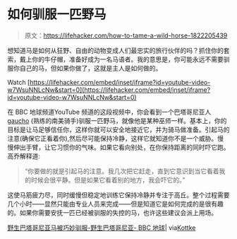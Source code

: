 # 如何驯服一匹野马

> 原文：<https://lifehacker.com/how-to-tame-a-wild-horse-1822205439>

想知道马是如何从狂野、自由的动物变成人们最忠实的旅行伙伴的吗？抓住你的套索，戴上你的牛仔帽，准备好成为一名马语者。我的意思是，你可能永远不需要驯服你自己的马，但如果你做了，这就是主人是如何做的。

Watch [https://lifehacker.com/embed/inset/iframe?id=youtube-video-w7WsuNNLcNw&start=0](https://lifehacker.com/embed/inset/iframe?id=youtube-video-w7WsuNNLcNw&start=0) 

在 BBC 地球频道YouTube 频道的这段视频中，你会看到一个巴塔哥尼亚人 [gaucho](https://en.wikipedia.org/wiki/Gaucho) (熟练的南美骑手)驯服一匹野马，就像他是某种巫师一样。基本上，你的目标是让马足够信任你，这样你就可以安全地接近它，并为骑马做准备。引起马的注意(确保它正看着你),然后尽可能保持冷静，这样它就知道你不是一个威胁。慢慢伸出手臂，让它习惯你的气味。如果它看向别处，在你保持距离的同时吓它跑。高乔解释道:

> “你要做的就是引起马的注意。我几次把它赶走，直到它意识到当它看着我的时候会很平静。但是如果它看着别的地方，我会吓它的。”

这使马筋疲力尽，同时缓慢但稳定地训练它保持冷静并专注于高丘。整个过程需要几个小时——显然只能由专业人员来完成——但是知道它是如何完成的是很有趣的。如果你需要安抚一匹已经被驯服的失控的马，也许这些建议会派上用场。

[野生巴塔哥尼亚马被巧妙驯服-野生巴塔哥尼亚- BBC 地球](https://www.youtube.com/watch?v=w7WsuNNLcNw)| via[Kottke](https://kottke.org/18/01/how-to-tame-a-wild-horse)
